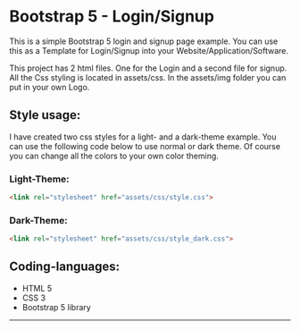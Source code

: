 # Bootstrap 5 - Login/Signup

This is a simple Bootstrap 5 login and signup page example.
You can use this as a Template for Login/Signup into your Website/Application/Software.

This project has 2 html files. One for the Login and a second file for signup.
All the Css styling is located in assets/css.
In the assets/img folder you can put in your own Logo.


## Style usage:

I have created two css styles for a light- and a dark-theme example.
You can use the following code below to use normal or dark theme.
Of course you can change all the colors to your own color theming.

### Light-Theme:

```html
<link rel="stylesheet" href="assets/css/style.css">
```

### Dark-Theme:

```html
<link rel="stylesheet" href="assets/css/style_dark.css">
```


## Coding-languages:

- HTML 5
- CSS 3
- Bootstrap 5 library

_______________________________________________________________________________________________________________________________________________
